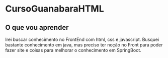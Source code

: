 # CursoGuanabaraHTML

## O que vou aprender
Irei buscar conhecimento no FrontEnd com html, css e javascript.
Busquei bastante conhecimento em java, mas preciso ter noção no Front para poder fazer site e coisas para melhorar o conhecimento em SpringBoot.
